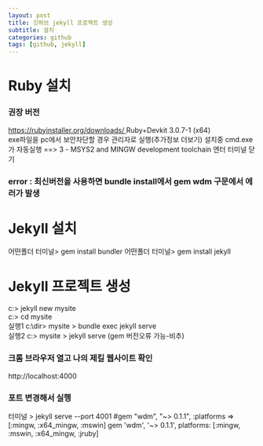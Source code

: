 ```yaml
---
layout: post
title: 깃허브 jekyll 프로젝트 생성
subtitle: 설치
categories: github
tags: [github, jekyll]
---
```


# Ruby 설치
### 권장 버전 
[https://rubyinstaller.org/downloads/  ](https://rubyinstaller.org/downloads/)
Ruby+Devkit 3.0.7-1 (x64)  
exe파일을 pc에서 보안차단할 경우 관리자로 실행(추가정보 더보기)
설치중 cmd.exe가 자동실행  ==> 3 - MSYS2 and MINGW development toolchain 엔터
터미널 닫기
### error : 최신버전을 사용하면 bundle install에서 gem wdm 구문에서 에러가 발생


# Jekyll 설치
어떤폴더 터미널> gem install bundler
어떤폴더 터미널> gem install jekyll

# Jekyll 프로젝트 생성
c:> jekyll new mysite  
c:> cd mysite  
실행1 c:\dir> mysite > bundle exec jekyll serve  
실행2 c:> mysite > jekyll serve  (gem 버전오류 가능-비추)

### 크롬 브라우저 열고 나의 제킬 웹사이트 확인
http://localhost:4000 
### 포트 변경해서 실행
터미널 > jekyll serve --port 4001 
#gem "wdm", "~> 0.1.1", :platforms => [:mingw, :x64_mingw, :mswin]
gem 'wdm', '~> 0.1.1', platforms: [:mingw, :mswin, :x64_mingw, :jruby]
